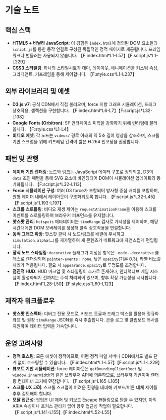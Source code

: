 # 기술 노트

## 핵심 스택
- **HTML5 + 바닐라 JavaScript**: 이 경험은 `index.html`에 정의된 DOM 요소들과 `script.js`를 통한 동작 연결로 구성된 독립적인 정적 페이지로 제공됩니다. 프레임워크나 번들러는 사용되지 않습니다. 【F:index.html†L1-L57】【F:script.js†L1-L229】
- **CSS3 스타일링**: 하나의 스타일시트가 테마, 레이아웃, 애니메이션을 커스텀 속성, 그라디언트, 키프레임을 통해 제어합니다. 【F:style.css†L1-L237】

## 외부 라이브러리 및 에셋
- **D3.js v7**: 공식 CDN에서 직접 불러오며, force 지향 그래프 시뮬레이션, 드래그 상호작용, 셀렉션을 구현합니다. 【F:index.html†L6-L7】【F:script.js†L32-L138】
- **Google Fonts (Orbitron)**: SF 인터페이스 미학을 강화하기 위해 런타임에 불러옵니다. 【F:style.css†L1-L4】
- **비디오 에셋**: 각 노드는 `videos/` 경로 아래의 약 5초 길이 영상을 참조하며, 스크롤 기반 스크럽을 위해 키프레임 간격이 짧은 H.264 인코딩을 권장합니다.

## 패턴 및 관행
- **데이터 기반 렌더링**: 노드와 링크는 JavaScript 데이터 구조로 정의되고, D3의 `data` 조인 패턴을 통해 SVG 요소에 바인딩되어 DOM이 시뮬레이션 업데이트와 동기화됩니다. 【F:script.js†L32-L113】
- **Force 시뮬레이션 구성**: 여러 D3 force가 조합되어 방사형 중심 배치를 포함하며, 원형 레이더 내에서 레이아웃이 구조화되도록 합니다. 【F:script.js†L32-L45】【F:script.js†L193-L197】
- **스크롤 스로틀링**: 비디오 재생 제어는 `requestAnimationFrame`을 이용해 스크롤 이벤트를 스로틀링하여 브라우저 퍼포먼스를 유지합니다.
- **핫스팟 관리**: `hotspots` 메타데이터는 `timeRange` 검사로 가시성을 제어하며, 해당 시간대에만 DOM 오버레이를 생성해 클릭 상호작용을 연결합니다.
- **동적 그래프 확장**: 핫스팟 클릭 시 노드/링크를 배열에 푸시하고 `simulation.alpha(…)`를 재가열하여 새 콘텐츠가 네트워크에 자연스럽게 편입됩니다.
- **장식 노드 스타일링**: `decorative` 플래그가 지정된 항목은 `.node--decorative` 클래스로 렌더링되어 `pointer-events: none`, 낮은 `opacity`(기본 0.3), 라벨 비노출 처리가 적용됩니다. 필요 시 `appearance.opacity`로 투명도를 조정합니다.
- **점진적 HUD**: HUD 마크업 및 스타일링이 추가로 존재하나, 인터랙티브 게임 시스템이 활성화되기 전까지는 주석 처리되어 있으며, 향후 확장 가능성을 시사합니다. 【F:index.html†L28-L50】【F:style.css†L60-L123】

## 제작자 워크플로우
- **핫스팟 인스펙터**: 디버그 전용 모드로, 키보드 토글과 드래그 박스를 활용해 정규화 좌표 및 권장 `timeRange` JSON을 즉시 추출합니다. 콘솔 로그 및 클립보드 복사를 지원하여 데이터 입력을 가속합니다.

## 운영 고려사항
- **정적 호스팅**: 모든 에셋이 정적이므로, 어떤 정적 파일 서버나 CDN에서도 빌드 단계 없이 호스팅할 수 있습니다. 【F:index.html†L1-L57】【F:script.js†L1-L229】
- **뷰포트 기반 시뮬레이션**: force 레이아웃은 `getBoundingClientRect` 및 `window.innerWidth`와 같은 브라우저 API에 의존하므로, 브라우저 기반이며 렌더링 컨테이너 크기에 민감합니다. 【F:script.js†L165-L185】
- **스크롤 UX 고려**: 스크롤 스크럽이 어려운 환경을 대비해 키보드/버튼 대체 제어를 추후 검토해야 합니다.
- **모달 접근성**: 팝업은 UI 제어 및 키보드 Escape 핸들링으로 닫을 수 있지만, 아직 ARIA 속성이나 포커스 관리가 없어 향후 접근성 작업이 필요합니다. 【F:script.js†L141-L155】【F:index.html†L52-L55】
